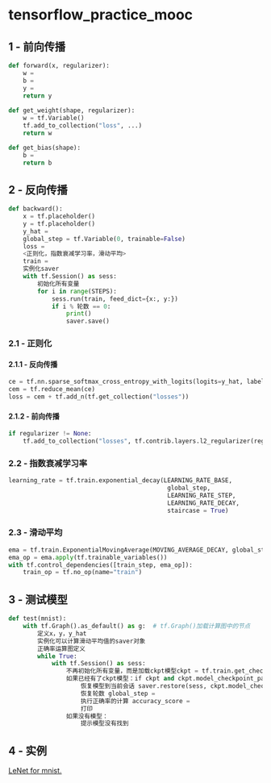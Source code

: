 # tensorflow_practice_mooc

## 1 - 前向传播

```python
def forward(x, regularizer):
    w = 
    b = 
    y = 
    return y
    
def get_weight(shape, regularizer):
    w = tf.Variable()
    tf.add_to_collection("loss", ...)
    return w

def get_bias(shape):
    b = 
    return b
```


## 2 - 反向传播

```python
def backward():
    x = tf.placeholder()
    y = tf.placeholder()
    y_hat = 
    global_step = tf.Variable(0, trainable=False)
    loss = 
    <正则化，指数衰减学习率，滑动平均>
    train = 
    实例化saver
    with tf.Session() as sess:
        初始化所有变量
        for i in range(STEPS):
            sess.run(train, feed_dict={x:, y:})
            if i % 轮数 == 0:
                print()
                saver.save()
```

### 2.1 - 正则化
#### 2.1.1 - 反向传播
```python
ce = tf.nn.sparse_softmax_cross_entropy_with_logits(logits=y_hat, labels=tf.argmax(y, 1))
cem = tf.reduce_mean(ce)
loss = cem + tf.add_n(tf.get_collection("losses"))
```
#### 2.1.2 - 前向传播
```python
if regularizer != None:
    tf.add_to_collection("losses", tf.contrib.layers.l2_regularizer(regularizer)(w))
```
### 2.2 - 指数衰减学习率
```python
learning_rate = tf.train.exponential_decay(LEARNING_RATE_BASE, 
                                            global_step, 
                                            LEARNING_RATE_STEP, 
                                            LEARNING_RATE_DECAY, 
                                            staircase = True)
```
### 2.3 - 滑动平均
```python
ema = tf.train.ExponentialMovingAverage(MOVING_AVERAGE_DECAY, global_step)
ema_op = ema.apply(tf.trainable_variables())
with tf.control_dependencies([train_step, ema_op]):
    train_op = tf.no_op(name="train")
```

## 3 - 测试模型

```python
def test(mnist):
    with tf.Graph().as_default() as g:  # tf.Graph()加载计算图中的节点
        定义x，y，y_hat
        实例化可以计算滑动平均值的saver对象
        正确率运算图定义
        while True:
            with tf.Session() as sess:
                不再初始化所有变量，而是加载ckpt模型ckpt = tf.train.get_checkpoint_path(存储路径)
                如果已经有了ckpt模型：if ckpt and ckpt.model_checkpoint_path:
                    恢复模型到当前会话 saver.restore(sess, ckpt.model_checkpoint_path)
                    恢复轮数 global_step =
                    执行正确率的计算 accuracy_score = 
                    打印
                如果没有模型：
                    提示模型没有找到
```

## 4 - 实例

[LeNet for mnist.](https://github.com/XuSShuai/tensorflow_practice_mooc/tree/master/16.%20LeNet-5%E6%89%8B%E5%86%99%E6%95%B0%E5%AD%97%E8%AF%86%E5%88%AB)
